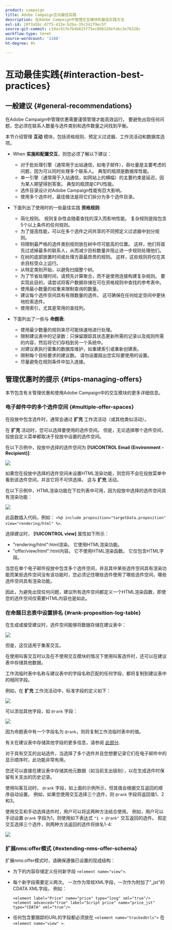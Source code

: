```yaml
---
product: campaign
title: Adobe Campaign互动最佳实践
description: 在Adobe Campaign中管理交互模块的最佳实践方法
exl-id: 28f3a5bc-67f5-413e-b2ba-35c341f9ec5f
source-git-commit: c19ac91fe7b4b825f75ec096320efabc3e78328c
workflow-type: tm+mt
source-wordcount: '1160'
ht-degree: 0%

---
```


# 互动最佳实践{#interaction-best-practices}

## 一般建议 {#general-recommendations}

在Adobe Campaign中管理优惠需要谨慎管理才能高效运行。 要避免出现任何问题，您必须在联系人数量与选件类别和选件数量之间找到平衡。

本节介绍管理 **互动** 模块，包括资格规则、预定义过滤器、工作流活动和数据库选项。

* When **实施和配置交互**，则您必须了解以下建议：

   * 对于批处理引擎（通常用于出站通信，如电子邮件），吞吐量是主要考虑的问题，因为可以同时处理多个联系人。 典型的瓶颈是数据库性能。
   * 单一引擎（通常用于入站通信，如网站上的横幅）的主要约束是延迟，因为某人期望得到答案。 典型的瓶颈是CPU性能。
   * 选件目录设计对Adobe Campaign性能有巨大影响。
   * 使用多个选件时，最佳做法是将它们拆分为多个选件目录。

* 下面列出了使用时的一些最佳实践 **资格规则**:

   * 简化规则。 规则复杂性会随着查找的深入而影响性能。 复杂规则是指包含5个以上条件的任何规则。
   * 为了提高性能，可以在多个选件之间共享的不同预定义过滤器中划分规则。
   * 将限制最严格的选件类别规则放在树中尽可能高的位置。 这样，他们将首先过滤掉最多的联系人，从而减少目标数量并阻止进一步规则处理他们。
   * 在树的底部放置时间或处理方面最昂贵的规则。 这样，这些规则将仅在其余目标受众上运行。
   * 从特定类别开始，以避免扫描整个树。
   * 为了节省处理时间，请预先计算聚合，而不是使用连接构建复杂规则。 要实现此目的，请尝试将客户数据存储在可在资格规则中查找的参考表中。
   * 使用最小数量的权重来限制查询的数量。
   * 建议每个选件空间具有有限数量的选件。 这可确保在任何给定空间中更快地检索选件。
   * 使用索引，尤其是常用的查找列。

* 下面列出了一些与 **命题表**:

   * 使用最少数量的规则来尽可能快速地进行处理。
   * 限制建议表中的记录数：只保留跟踪其状态更新所需的记录以及规则所需的内容，然后将它们存档到另一个系统中。
   * 对建议表执行密集的数据库维护，如重建索引或重新创建表。
   * 限制每个目标要求的建议数。 请勿设置超出您实际要使用的设置。
   * 尽量避免在规则条件中加入连接。

## 管理优惠时的提示 {#tips-managing-offers}

本节包含有关管理优惠和使用Adobe Campaign中的交互模块的更多详细信息。

### 电子邮件中的多个选件空间 {#multiple-offer-spaces}

在投放中包含选件时，通常会通过 **扩充** 工作流活动（或其他类似活动）。

在 **扩充** 活动时，您可以选择要使用的选件空间。 但是，无论选择哪个选件空间，投放自定义菜单都取决于投放中设置的选件空间。

在以下示例中，投放中选择的选件空间为 **[!UICONTROL Email (Environment - Recipient)]**:

![](assets/Interaction-best-practices-offer-space-selected.png)

如果您在投放中选择的选件空间未设置HTML渲染功能，则您将不会在投放菜单中看到该选件空间，并且它将不可供选择。 这与 **扩充** 活动。

在以下示例中，HTML渲染功能在下拉列表中可用，因为投放中选择的选件空间具有渲染功能：

![](assets/Interaction-best-practices-HTML-rendering.png)

此函数插入代码，例如： `<%@ include proposition="targetData.proposition" view="rendering/html" %>`.

选择建议时， **[!UICONTROL view]** 属性如下所示：
* &quot;rendering/html&quot;:html渲染。 它使用HTML渲染功能。
* &quot;offer/view/html&quot;:html内容。 它不使用HTML渲染函数。 它仅包含HTML字段。

当您在单个电子邮件投放中包含多个选件空间，并且其中某些选件空间具有渲染功能而某些选件空间没有该功能时，您必须记住哪些选件使用了哪些选件空间，哪些选件空间具有渲染功能。

因此，为避免出现任何问题，建议所有选件空间都定义一个HTML渲染函数，即使您的选件空间仅需要HTML内容也是如此。

### 在命题日志表中设置排名 {#rank-proposition-log-table}

在生成或接受建议时，选件空间能够将数据存储在建议表中：

![](assets/Interaction-best-practices-offer-space-storage.png)

但是，这仅适用于集客交互。

在使用叫客交互时以及在不使用交互模块的情况下使用叫客选件时，还可以在建议表中存储其他数据。

工作流临时表中名称与建议表中的字段名称匹配的任何字段，都将复制到建议表中的相同字段。

例如，在 **扩充** 工作流活动中，标准字段的定义如下：

![](assets/Interaction-best-practices-manual-offer-std-fields.png)

可以添加其他字段，如 `@rank` 字段：

![](assets/Interaction-best-practices-manual-offer-add-fields.png)

因为命题表中有一个字段名为 `@rank`，则将复制工作流临时表中的值。

有关在建议表中存储其他字段的更多信息，请参阅 [此部分](interaction-send-offers.md#storing-offer-rankings-and-weights).

对于具有交互的出站选件，当选择了多个选件并且您想要记录它们在电子邮件中的显示顺序时，此功能非常有用。

您还可以直接在建议表中存储其他元数据（如当前支出级别），以在生成选件时保留有关支出的历史记录。

使用叫客互动时， `@rank` 字段，如上面的示例所示，但其值会根据交互返回的顺序自动设置。 例如，如果您使用交互选择三个选件，则 `@rank` 字段将返回值1、2和3。

使用交互和手动选择选件时，用户可以将这两种方法结合使用。 例如，用户可以手动设置 `@rank` 字段为1，则使用如下表达式 `"1 + @rank"` 交互返回的选件。 假定交互选择三个选件，则两种方法返回的选件将排名1-4:

![](assets/Interaction-best-practices-manual-offer-combined.png)

### 扩展nms:offer模式 {#extending-nms-offer-schema}

扩展nms:offer模式时，请确保遵循已设置的现成结构：
* 为下的内容存储定义任何新字段 `<element name="view">`.
* 每个新字段需要定义两次。 一次作为常规XML字段，一次作为附加了“_jst”的CDATA XML字段。 例如：

   ```
   <element label="Price" name="price" type="long" xml="true"/>
   <element advanced="true" label="Script price" name="price_jst" type="CDATA" xml="true"/>
   ```

* 任何包含要跟踪的URL的字段都必须放在 `<element name="trackedUrls">` 在 `<element name="view" >`.
